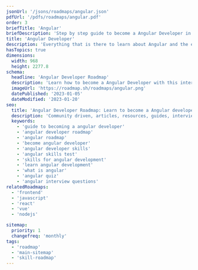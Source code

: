 ```yaml
---
jsonUrl: '/jsons/roadmaps/angular.json'
pdfUrl: '/pdfs/roadmaps/angular.pdf'
order: 3
briefTitle: 'Angular'
briefDescription: 'Step by step guide to become a Angular Developer in 2024'
title: 'Angular Developer'
description: 'Everything that is there to learn about Angular and the ecosystem in 2024.'
hasTopics: true
dimensions:
  width: 968
  height: 2277.8
schema:
  headline: 'Angular Developer Roadmap'
  description: 'Learn how to become a Angular Developer with this interactive step by step guide in 2024. We also have resources and short descriptions attached to the roadmap items so you can get everything you want to learn in one place.'
  imageUrl: 'https://roadmap.sh/roadmaps/angular.png'
  datePublished: '2023-01-05'
  dateModified: '2023-01-20'
seo:
  title: 'Angular Developer Roadmap: Learn to become a Angular developer'
  description: 'Community driven, articles, resources, guides, interview questions, quizzes for angular development. Learn to become a modern Angular developer by following the steps, skills, resources and guides listed in this roadmap.'
  keywords:
    - 'guide to becoming a angular developer'
    - 'angular developer roadmap'
    - 'angular roadmap'
    - 'become angular developer'
    - 'angular developer skills'
    - 'angular skills test'
    - 'skills for angular development'
    - 'learn angular development'
    - 'what is angular'
    - 'angular quiz'
    - 'angular interview questions'
relatedRoadmaps:
  - 'frontend'
  - 'javascript'
  - 'react'
  - 'vue'
  - 'nodejs'

sitemap:
  priority: 1
  changefreq: 'monthly'
tags:
  - 'roadmap'
  - 'main-sitemap'
  - 'skill-roadmap'
---
```

